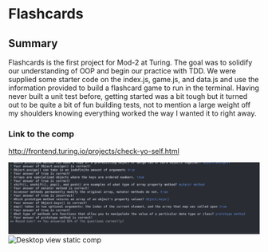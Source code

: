 # Flashcards

## Summary 
Flashcards is the first project for Mod-2 at Turing. The goal was to solidify our understanding of OOP and begin our practice with TDD. We were supplied some starter code on the index.js, game.js, and data.js and use the information provided to build a flashcard game to run in the terminal. Having never built a unit test before, getting started was a bit tough but it turned out to be quite a bit of fun building tests, not to mention a large weight off my shoulders knowing everything worked the way I wanted it to right away.

### Link to the comp
http://frontend.turing.io/projects/check-yo-self.html

![Desktop view static comp](https://github.com/Nathan-Froeh/flashcards-starter/blob/master/Screen%20Shot%202019-05-06%20at%207.10.27%20AM.png)
![Desktop view static comp]()
